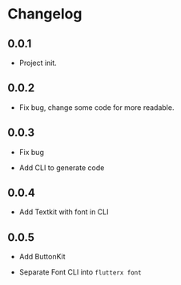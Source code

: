 # Changelog

## 0.0.1

* Project init.

## 0.0.2

* Fix bug, change some code for more readable.

## 0.0.3

* Fix bug

* Add CLI to generate code

## 0.0.4

* Add Textkit with font in CLI

## 0.0.5

* Add ButtonKit

* Separate Font CLI into `flutterx font`
